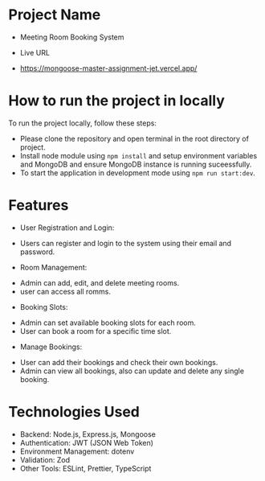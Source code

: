 # Project Name

- Meeting Room Booking System

* Live URL

- https://mongoose-master-assignment-jet.vercel.app/

# How to run the project in locally

To run the project locally, follow these steps:

- Please clone the repository and open terminal in the root directory of project.
- Install node module using `npm install` and setup environment variables and MongoDB and ensure MongoDB instance is running suceessfully.
- To start the application in development mode using `npm run start:dev`.

# Features

- User Registration and Login:

* Users can register and login to the system using their email and password.

- Room Management:

* Admin can add, edit, and delete meeting rooms.
* user can access all romms.

- Booking Slots:

* Admin can set available booking slots for each room.
* User can book a room for a specific time slot.

- Manage Bookings:

* User can add their bookings and check their own bookings.
* Admin can view all bookings, also can update and delete any single booking.

# Technologies Used

- Backend: Node.js, Express.js, Mongoose
- Authentication: JWT (JSON Web Token)
- Environment Management: dotenv
- Validation: Zod
- Other Tools: ESLint, Prettier, TypeScript
